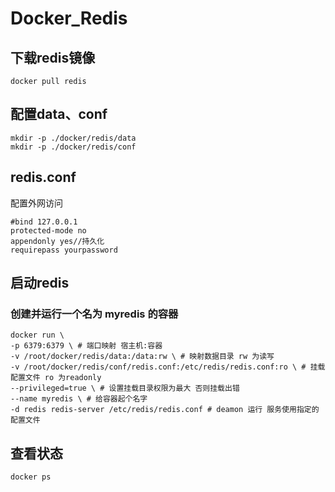 # Docker_Redis

## 下载redis镜像

`docker pull redis`

## 配置data、conf

    mkdir -p ./docker/redis/data
    mkdir -p ./docker/redis/conf

## redis.conf

配置外网访问

    #bind 127.0.0.1
    protected-mode no
    appendonly yes//持久化
    requirepass yourpassword

## 启动redis

### 创建并运行一个名为 myredis 的容器

    docker run \
    -p 6379:6379 \ # 端口映射 宿主机:容器
    -v /root/docker/redis/data:/data:rw \ # 映射数据目录 rw 为读写
    -v /root/docker/redis/conf/redis.conf:/etc/redis/redis.conf:ro \ # 挂载配置文件 ro 为readonly
    --privileged=true \ # 设置挂载目录权限为最大 否则挂载出错
    --name myredis \ # 给容器起个名字
    -d redis redis-server /etc/redis/redis.conf # deamon 运行 服务使用指定的配置文件

## 查看状态

    docker ps
